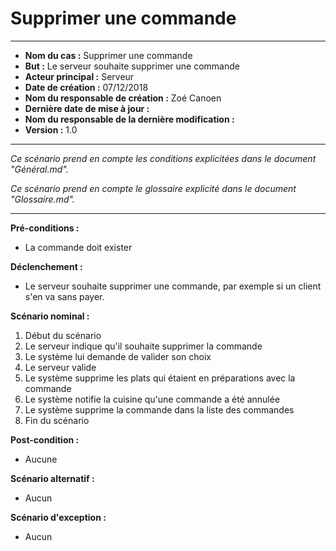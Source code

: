 # Supprimer une commande

------

- **Nom du cas :** Supprimer une commande
- **But :** Le serveur souhaite supprimer une commande
- **Acteur principal :** Serveur  
- **Date de création :** 07/12/2018
- **Nom du responsable de création :** Zoé Canoen
- **Dernière date de mise à jour :** 
- **Nom du responsable de la dernière modification :** 
- **Version :** 1.0

------

*Ce scénario prend en compte les conditions explicitées dans le document "Général.md".*

*Ce scénario prend en compte le glossaire explicité dans le document "Glossaire.md".*

------

**Pré-conditions :**  

- La commande doit exister

**Déclenchement :** 

- Le serveur souhaite supprimer une commande, par exemple si un client s'en va sans payer.

**Scénario nominal :** 

1. Début du scénario
2. Le serveur indique qu'il souhaite supprimer la commande
3. Le système lui demande de valider son choix 
4. Le serveur valide
5. Le système supprime les plats qui étaient en préparations avec la commande
6. Le système notifie la cuisine qu'une commande a été annulée 
7. Le système supprime la commande dans la liste des commandes
8. Fin du scénario

**Post-condition :**

- Aucune

**Scénario alternatif :**  

- Aucun

**Scénario d'exception :**  

- Aucun
